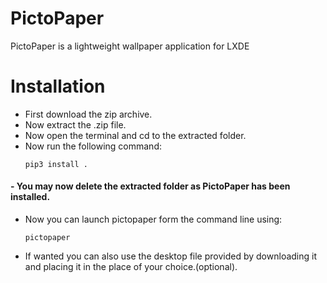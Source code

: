 # PictoPaper
PictoPaper is a lightweight wallpaper application for LXDE 

# Installation
- First download the zip archive.
- Now extract the .zip file.
- Now open the terminal and cd to the extracted folder.
- Now run the following command:
  ```
  pip3 install .
  ```
#### - You may now delete the extracted folder as PictoPaper has been installed.
- Now you can launch pictopaper form the command line using:
  ```
  pictopaper
  ```
- If wanted you can also use the desktop file provided by downloading it and placing it in the place of your choice.(optional).
